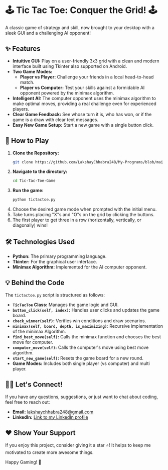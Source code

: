 # 🕹️ Tic Tac Toe: Conquer the Grid! 🕹️

A classic game of strategy and skill, now brought to your desktop with a sleek GUI and a challenging AI opponent!

## ✨ Features

*   **Intuitive GUI:** Play on a user-friendly 3x3 grid with a clean and modern interface built using Tkinter also supported on Android.
*   **Two Game Modes:**
    *   **Player vs Player:** Challenge your friends in a local head-to-head match.
    *   **Player vs Computer:** Test your skills against a formidable AI opponent powered by the minimax algorithm.
*   **Intelligent AI:** The computer opponent uses the minimax algorithm to make optimal moves, providing a real challenge even for experienced players.
*   **Clear Game Feedback:** See whose turn it is, who has won, or if the game is a draw with clear text messages.
*   **Easy New Game Setup:**  Start a new game with a single button click.

## 🚀 How to Play

1.  **Clone the Repository:**
    ```bash
    git clone https://github.com/LakshayChhabra248/My-Programs/blob/main/Tic-Tac-Toe%20Game.git
    ```
2.  **Navigate to the directory:**
    ```bash
    cd Tic-Tac-Toe-Game
    ```
3.  **Run the game:**
    ```bash
    python tictactoe.py
    ```
4.  Choose the desired game mode when prompted with the initial menu.
5.  Take turns placing "X"s and "O"s on the grid by clicking the buttons.
6.  The first player to get three in a row (horizontally, vertically, or diagonally) wins!

## 🛠️ Technologies Used

*   **Python:** The primary programming language.
*   **Tkinter:** For the graphical user interface.
*   **Minimax Algorithm:** Implemented for the AI computer opponent.

## 💡 Behind the Code

The `tictactoe.py` script is structured as follows:

*   **`TicTacToe` Class:** Manages the game logic and GUI.
*   **`button_click(self, index)`:** Handles user clicks and updates the game board.
*   **`check_winner(self)`:** Verifies win conditions and draw scenarios.
*    **`minimax(self, board, depth, is_maximizing)`**: Recursive implementation of the minimax Algorithm.
*    **`find_best_move(self)`:** Calls the minimax function and chooses the best move for computer.
*   **`computer_move(self)`:** Calls the computer's move using best move algorithm.
*   **`start_new_game(self)`:** Resets the game board for a new round.
*   **Game Modes:** Includes both single player (vs computer) and multi player.


## 🙋‍♂️ Let's Connect!

If you have any questions, suggestions, or just want to chat about coding, feel free to reach out:

*   **Email:** lakshaychhabra248@gmail.com
*  **LinkedIn:** [Link to my LinkedIn profile](https://www.linkedin.com/in/lakshay-chhabra-941b08235/)

## ❤️ Show Your Support

If you enjoy this project, consider giving it a star ⭐! It helps to keep me motivated to create more awesome things.

Happy Gaming! 🎉
